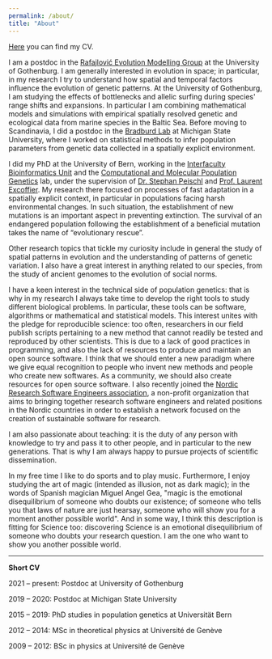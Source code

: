 ```yaml
---
permalink: /about/
title: "About"
---
```


[Here](/assets/docs/CV.pdf) you can find my CV.

I am a postdoc in the [Rafajlović Evolution Modelling Group](https://www.gu.se/en/research/rafajlovic-evolution-modelling-group) at the University of Gothenburg. I am generally interested in evolution in space; in particular, in my research I try to understand how spatial and temporal factors influence the evolution of genetic patterns. At the University of Gothenburg, I am studying the effects of bottlenecks and allelic surfing during species' range shifts and expansions. In particular I am combining mathematical models and simulations with empirical spatially resolved genetic and ecological data from marine species in the Baltic Sea. Before moving to Scandinavia, I did a postdoc in the [Bradburd Lab](http://www.genescape.org/) at Michigan State University, where I worked on statistical methods to infer population parameters from genetic data collected in a spatially explicit environment.

I did my PhD at the University of Bern, working in the [Interfaculty Bioinformatics Unit](https://www.bioinformatics.unibe.ch/index_eng.html) and the [Computational and Molecular Population Genetics](https://www.cmpg.iee.unibe.ch/index_eng.html) lab, under the supervision of [Dr. Stephan Peischl](http://www.bioinformatics.unibe.ch/about_us/staff/dr_peischl_stephan/index_eng.html) and [Prof. Laurent Excoffier](https://www.cmpg.iee.unibe.ch/about_us/team/researchers/prof_dr_excoffier_laurent/index_eng.html). My research there focused on processes of fast adaptation in a spatially explicit context, in particular in populations facing harsh environmental changes. In such situation, the establishment of new mutations is an important aspect in preventing extinction. The survival of an endangered population following the establishment of a beneficial mutation takes the name of “evolutionary rescue”.

Other research topics that tickle my curiosity include in general the study of spatial patterns in evolution and the understanding of patterns of genetic variation. I also have a great interest in anything related to our species, from the study of ancient genomes to the evolution of social norms.

I have a keen interest in the technical side of population genetics: that is why in my research I always take time to develop the right tools to study different biological problems. In particular, these tools can be software, algorithms or mathematical and statistical models. This interest unites with the pledge for reproducible science: too often, researchers in our field publish scripts pertaining to a new method that cannot readily be tested and reproduced by other scientists. This is due to a lack of good practices in programming, and also the lack of resources to produce and maintain an open source software. I think that we should enter a new paradigm where we give equal recognition to people who invent new methods and people who create new softwares. As a community, we should also create resources for open source software. I also recently joined the [Nordic Research Software Engineers association](https://nordic-rse.org), a non-profit organization that aims to bringing together research software engineers and related positions in the Nordic countries in order to establish a network focused on the creation of sustainable software for research.

I am also passionate about teaching: it is the duty of any person with knowledge to try and pass it to other people, and in particular to the new generations. That is why I am always happy to pursue projects of scientific dissemination.

In my free time I like to do sports and to play music. Furthermore, I enjoy studying the art of magic (intended as illusion, not as dark magic); in the words of Spanish magician Miguel Angel Gea, "magic is the emotional disequilibrium of someone who doubts our existence; of someone who tells you that laws of nature are just hearsay, someone who will show you for a moment another possible world". And in some way, I think this description is fitting for Science too: discovering Science is an emotional disequilibrium of someone who doubts your research question. I am the one who want to show you another possible world.


***


**Short CV**

2021 – present: Postdoc at University of Gothenburg

2019 – 2020: Postdoc at Michigan State University

2015 – 2019: PhD studies in population genetics at Universität Bern

2012 – 2014: MSc in theoretical physics at Université de Genève

2009 – 2012: BSc in physics at Université de Genève
